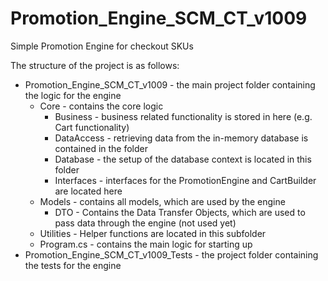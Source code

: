 # Promotion_Engine_SCM_CT_v1009  
Simple Promotion Engine for checkout SKUs  
  
The structure of the project is as follows:  

- Promotion_Engine_SCM_CT_v1009 - the main project folder containing the logic for the engine  
  - Core - contains the core logic
    - Business - business related functionality is stored in here (e.g. Cart functionality)
    - DataAccess - retrieving data from the in-memory database is contained in the folder
    - Database - the setup of the database context is located in this folder
    - Interfaces - interfaces for the PromotionEngine and CartBuilder are located here
  - Models - contains all models, which are used by the engine
    - DTO - Contains the Data Transfer Objects, which are used to pass data through the engine (not used yet)
  - Utilities - Helper functions are located in this subfolder
  - Program.cs - contains the main logic for starting up
- Promotion_Engine_SCM_CT_v1009_Tests - the project folder containing the tests for the engine
    

